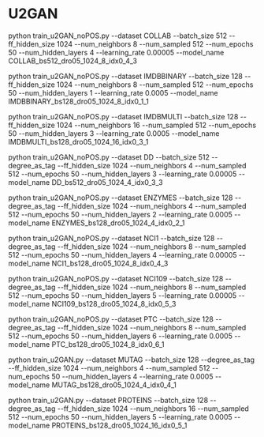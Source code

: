 # U2GAN

python train_u2GAN_noPOS.py --dataset COLLAB --batch_size 512 --ff_hidden_size 1024 --num_neighbors 8 --num_sampled 512 --num_epochs 50 --num_hidden_layers 4 --learning_rate 0.00005 --model_name COLLAB_bs512_dro05_1024_8_idx0_4_3

python train_u2GAN_noPOS.py --dataset IMDBBINARY --batch_size 128 --ff_hidden_size 1024 --num_neighbors 8 --num_sampled 512 --num_epochs 50 --num_hidden_layers 1 --learning_rate 0.0005 --model_name IMDBBINARY_bs128_dro05_1024_8_idx0_1_1

python train_u2GAN_noPOS.py --dataset IMDBMULTI --batch_size 128 --ff_hidden_size 1024 --num_neighbors 16 --num_sampled 512 --num_epochs 50 --num_hidden_layers 3 --learning_rate 0.0005 --model_name IMDBMULTI_bs128_dro05_1024_16_idx0_3_1

python train_u2GAN_noPOS.py --dataset DD --batch_size 512 --degree_as_tag --ff_hidden_size 1024 --num_neighbors 4 --num_sampled 512 --num_epochs 50 --num_hidden_layers 3 --learning_rate 0.00005 --model_name DD_bs512_dro05_1024_4_idx0_3_3

python train_u2GAN_noPOS.py --dataset ENZYMES --batch_size 128 --degree_as_tag --ff_hidden_size 1024 --num_neighbors 4 --num_sampled 512 --num_epochs 50 --num_hidden_layers 2 --learning_rate 0.0005 --model_name ENZYMES_bs128_dro05_1024_4_idx0_2_1

python train_u2GAN_noPOS.py --dataset NCI1 --batch_size 128 --degree_as_tag --ff_hidden_size 1024 --num_neighbors 8 --num_sampled 512 --num_epochs 50 --num_hidden_layers 4 --learning_rate 0.00005 --model_name NCI1_bs128_dro05_1024_8_idx0_4_3

python train_u2GAN_noPOS.py --dataset NCI109 --batch_size 128 --degree_as_tag --ff_hidden_size 1024 --num_neighbors 8 --num_sampled 512 --num_epochs 50 --num_hidden_layers 5 --learning_rate 0.00005 --model_name NCI109_bs128_dro05_1024_8_idx0_5_3

python train_u2GAN_noPOS.py --dataset PTC --batch_size 128 --degree_as_tag --ff_hidden_size 1024 --num_neighbors 8 --num_sampled 512 --num_epochs 50 --num_hidden_layers 6 --learning_rate 0.0005 --model_name PTC_bs128_dro05_1024_8_idx0_6_1

python train_u2GAN.py --dataset MUTAG --batch_size 128 --degree_as_tag --ff_hidden_size 1024 --num_neighbors 4 --num_sampled 512 --num_epochs 50 --num_hidden_layers 4 --learning_rate 0.0005 --model_name MUTAG_bs128_dro05_1024_4_idx0_4_1

python train_u2GAN.py --dataset PROTEINS --batch_size 128 --degree_as_tag --ff_hidden_size 1024 --num_neighbors 16 --num_sampled 512 --num_epochs 50 --num_hidden_layers 5 --learning_rate 0.0005 --model_name PROTEINS_bs128_dro05_1024_16_idx0_5_1
